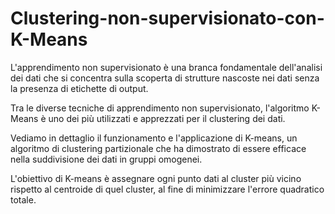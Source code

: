 # Clustering-non-supervisionato-con-K-Means



L'apprendimento non supervisionato è una branca fondamentale dell'analisi dei dati che si concentra sulla scoperta di strutture nascoste nei dati senza la presenza di etichette di output.

Tra le diverse tecniche di apprendimento non supervisionato, l'algoritmo K-Means è uno dei più utilizzati e apprezzati per il clustering dei dati.

Vediamo in dettaglio il funzionamento e l'applicazione di K-means, un algoritmo di clustering partizionale che ha dimostrato di essere efficace nella suddivisione dei dati in gruppi omogenei.

L'obiettivo di K-means è assegnare ogni punto dati al cluster più vicino rispetto al centroide di quel cluster, al fine di minimizzare l'errore quadratico totale.

